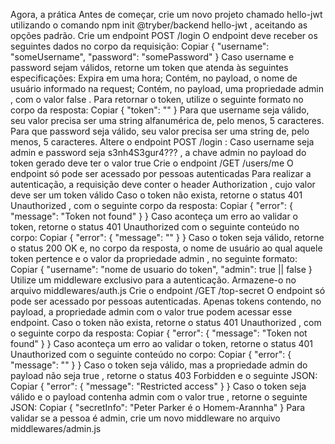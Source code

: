 Agora, a prática
Antes de começar, crie um novo projeto chamado hello-jwt utilizando o comando npm init @tryber/backend hello-jwt , aceitando as opções padrão.
Crie um endpoint POST /login
O endpoint deve receber os seguintes dados no corpo da requisição:
Copiar
{
  "username": "someUsername",
  "password": "somePassword"
}
Caso username e password sejam válidos, retorne um token que atenda às seguintes especificações:
Expira em uma hora;
Contém, no payload, o nome de usuário informado na request;
Contém, no payload, uma propriedade admin , com o valor false .
Para retornar o token, utilize o seguinte formato no corpo da resposta:
Copiar
{
  "token": "<JWT aqui>"
}
Para que username seja válido, seu valor precisa ser uma string alfanumérica de, pelo menos, 5 caracteres.
Para que password seja válido, seu valor precisa ser uma string de, pelo menos, 5 caracteres.
Altere o endpoint POST /login :
Caso username seja admin e password seja s3nh4S3gur4??? , a chave admin no payload do token gerado deve ter o valor true
Crie o endpoint /GET /users/me
O endpoint só pode ser acessado por pessoas autenticadas
Para realizar a autenticação, a requisição deve conter o header Authorization , cujo valor deve ser um token válido
Caso o token não exista, retorne o status 401 Unauthorized , com o seguinte corpo da resposta:
Copiar
{
  "error": {
    "message": "Token not found"
  }
}
Caso aconteça um erro ao validar o token, retorne o status 401 Unauthorized com o seguinte conteúdo no corpo:
Copiar
{
  "error": {
    "message": "<mensagem de erro da biblioteca>"
  }
}
Caso o token seja válido, retorne o status 200 OK e, no corpo da resposta, o nome de usuário ao qual aquele token pertence e o valor da propriedade admin , no seguinte formato:
Copiar
{
  "username": "nome de usuario do token",
  "admin": true || false
}
Utilize um middleware exclusivo para a autenticação. Armazene-o no arquivo middlewares/auth.js
Crie o endpoint /GET /top-secret
O endpoint só pode ser acessado por pessoas autenticadas.
Apenas tokens contendo, no payload, a propriedade admin com o valor true podem acessar esse endpoint.
Caso o token não exista, retorne o status 401 Unauthorized , com o seguinte corpo da resposta:
Copiar
{
  "error": {
    "message": "Token not found"
  }
}
Caso aconteça um erro ao validar o token, retorne o status 401 Unauthorized com o seguinte conteúdo no corpo:
Copiar
{
  "error": {
    "message": "<mensagem de erro da biblioteca>"
  }
}
Caso o token seja válido, mas a propriedade admin do payload não seja true , retorne o status 403 Forbidden e o seguinte JSON:
Copiar
{
  "error": {
    "message": "Restricted access"
  }
}
Caso o token seja válido e o payload contenha admin com o valor true , retorne o seguinte JSON:
Copiar
{
  "secretInfo": "Peter Parker é o Homem-Arannha"
}
Para validar se a pessoa é admin, crie um novo middleware no arquivo middlewares/admin.js 
